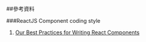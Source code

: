 ##參考資料

###ReactJS Component coding style

1. [Our Best Practices for Writing React Components](https://medium.com/code-life/our-best-practices-for-writing-react-components-dec3eb5c3fc8#.5tsh3gl58)
